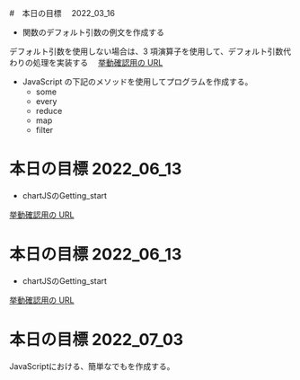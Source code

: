 #　本日の目標　 2022_03_16

- 関数のデフォルト引数の例文を作成する

デフォルト引数を使用しない場合は、3 項演算子を使用して、デフォルト引数代わりの処理を実装する
　[挙動確認用の URL](https://imanakarobolab.github.io/Study/javascript/html/index.html)

- JavaScript の下記のメソッドを使用してプログラムを作成する。
  - some
  - every
  - reduce
  - map
  - filter


# 本日の目標 2022_06_13

- chartJSのGetting_start

[挙動確認用の URL](https://imanakarobolab.github.io/Study/javascript/chartjs/html/chart_js1.html)


# 本日の目標 2022_06_13

- chartJSのGetting_start

[挙動確認用の URL](https://imanakarobolab.github.io/Study/javascript/chartjs/html/chart_js2.html)


# 本日の目標 2022_07_03

JavaScriptにおける、簡単なでもを作成する。
